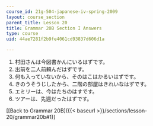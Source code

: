 ```yaml
---
course_id: 21g-504-japanese-iv-spring-2009
layout: course_section
parent_title: Lesson 20
title: Grammar 20B Section I Answers
type: course
uid: 44ae7281f2b9fe4061cd93837d606d1a

---
```


1.  村田さんは今図書かんにいるはずです。
2.  出前を二人前頼んだはずです。
3.  何も入っていないから、そのはこはかるいはずです。
4.  きのうそうじしたから、二階の部屋はきれいなはずです。
5.  エミリーは、今はたちのはすです。
6.  ツアーは、先週だったはずです。

\[[Back to Grammar 20B]({{< baseurl >}}/sections/lesson-20/grammar20b#1)\]